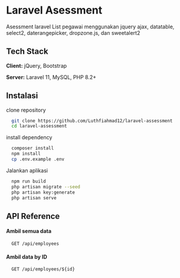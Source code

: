 # Laravel Asessment

Asessment laravel List pegawai menggunakan jquery ajax, datatable, select2, daterangepicker, dropzone.js, dan sweetalert2

## Tech Stack

**Client:** jQuery, Bootstrap

**Server:** Laravel 11, MySQL, PHP 8.2+

## Instalasi

clone repository

```bash
  git clone https://github.com/Luthfiahmad12/laravel-assessment
  cd laravel-assessment
```

install dependency

```bash
  composer install
  npm install
  cp .env.example .env
```

Jalankan aplikasi

```bash
  npm run build
  php artisan migrate --seed
  php artisan key:generate
  php artisan serve
```

## API Reference

#### Ambil semua data

```http
  GET /api/employees
```

#### Ambil data by ID

```http
  GET /api/employees/${id}
```
